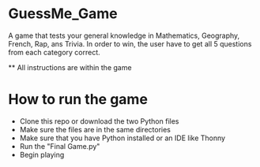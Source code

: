 # GuessMe_Game
A game that tests your general knowledge in Mathematics, Geography, French, Rap, ans Trivia.
In order to win, the user have to get all 5 questions from each category correct. 


** All instructions are within the game


# How to run the game 

- Clone this repo or download the two Python files
- Make sure the files are in the same directories
- Make sure that you have Python installed or an IDE like Thonny
- Run the "Final Game.py"
- Begin playing


